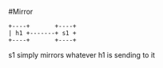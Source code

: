 #Mirror

```
+----+       +----+
| h1 +-------+ s1 +
+----+       +----+
```

s1 simply mirrors whatever h1 is sending to it
